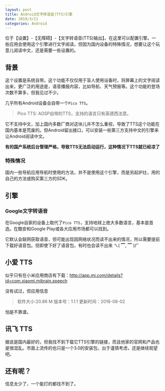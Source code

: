 ```yaml
---
layout: post
title: Android文字转语音(TTS)引擎
date: 2019/3/11
categories: Android
---
```


位于【设置】-【无障碍】-【文字转语音(TTS)输出】。在这里可以配置引擎。一些应用会使用这个引擎进行文字阅读。但因为国内设备的特殊情况，想要让这个玩意儿阅读中文，还是需要一些设置的。

<!--more-->

## 背景

这个设置是系统自带。这个功能不仅仅用于盲人使用设备时，将屏幕上的文字阅读出来，更广泛的用途是，语音播报内容，比如导航、天气预报等。这个功能的登场次数不算多，但我见过不少。

几乎所有Android设备会自带一个`Pico TTS`。

> Pico TTS: AOSP自带的TTS，支持的语言只有英德西法意。

它不支持中文，加上国内多数厂商对这块儿并不怎么重视，导致了TTS这个功能在国内基本是荒废的。但Android留出接口，可以安装一些第三方支持中文的引擎来让Android阅读中文。

**有的国产系统后台管理严格，导致TTS无法启动运行，这种情况下TTS就已经凉了**

### 特殊情况

国内一些导航应用导航时使用的方法，并不是使用这个引擎，而是另起炉灶，用的自己的方法或购买第三方的SDK。

## 引擎

### Google文字转语音

在Google自家的设备上取代了`Pico TTS`，支持地球上绝大多数语言，基本是首选。在酷安和Google Play或各大应用市场都可以找到。

它默认会联网获取语音，但可能出现因网络状况而读不出来的情况，所以需要提前下载好语音包。但即使下好了语音包，有时也会读不出来 ㄟ( ▔, ▔ )ㄏ

## 小爱 TTS

似乎只有在小米应用商店有下载：http://app.mi.com/details?id=com.xiaomi.mibrain.speech

没有试过，但应用信息

> 软件大小:20.86 M 版本号：1.1.1 更新时间：2018-08-02

怕是不靠谱。

## 讯飞 TTS

据说是国内最好的，但我找不到下载它TTS引擎的链接，而且他家的官网和产品也是很混乱。市面上流传的也只是一个3.0的安装包，出于谨慎考虑，还是继续观望吧。

## 还有呢？

信息太少了，一个能打的都找不到了。